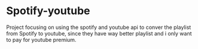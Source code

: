 # Spotify-youtube
Project focusing on using the spotify and youtube api to conver the playlist from Spotify to youtube, since they have way better playlist and i only want to pay for youtube premium. 
